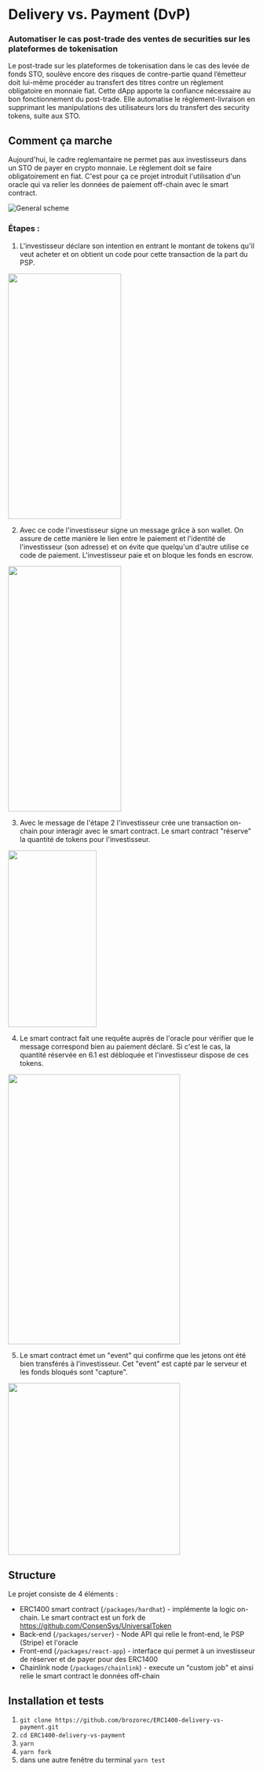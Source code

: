 # Delivery vs. Payment (DvP)

### Automatiser le cas post-trade des ventes de securities sur les plateformes de tokenisation

Le post-trade sur les plateformes de tokenisation dans le cas des levée de fonds STO,
soulève encore des risques de contre-partie quand l’émetteur doit lui-même procéder au transfert des titres contre un règlement obligatoire en monnaie fiat. 
Cette dApp apporte la confiance nécessaire au bon fonctionnement du post-trade.
Elle automatise le règlement-livraison en supprimant les manipulations des utilisateurs lors du transfert des security tokens, suite aux STO.

## Comment ça marche
Aujourd'hui, le cadre reglemantaire ne permet pas aux investisseurs dans un STO de payer en crypto monnaie. Le règlement doit se faire obligatoirement en fiat. C'est pour ça ce projet introduit l'utilisation d'un oracle qui va relier les données de paiement off-chain avec le smart contract.

![General scheme](https://github.com/brozorec/ERC1400-delivery-vs-payment/blob/main/images/general.png)

### Étapes :

1. L'investisseur déclare son intention en entrant le montant de tokens qu'il veut acheter et on obtient un code pour cette transaction de la part du PSP.
<img src="https://github.com/brozorec/ERC1400-delivery-vs-payment/blob/main/images/step1.png" height="500px" width="230px"/>

2. Avec ce code l'investisseur signe un message grâce à son wallet.
On assure de cette manière le lien entre le paiement et l'identité de l'investisseur (son adresse) et on évite que quelqu'un d'autre utilise ce code de paiement.
L'investisseur paie et on bloque les fonds en escrow.
<img src="https://github.com/brozorec/ERC1400-delivery-vs-payment/blob/main/images/step2.png" height="500px" width="230px"/>

3. Avec le message de l'étape 2 l'investisseur crée une transaction on-chain pour interagir avec le smart contract. 
Le smart contract "réserve" la quantité de tokens pour l'investisseur.
<img src="https://github.com/brozorec/ERC1400-delivery-vs-payment/blob/main/images/step3.png" height="360px" width="180px"/>

4. Le smart contract fait une requête auprès de l'oracle pour vérifier que le message correspond bien au paiement déclaré.
Si c'est le cas, la quantité réservée en 6.1 est débloquée et l'investisseur dispose de ces tokens.
<img src="https://github.com/brozorec/ERC1400-delivery-vs-payment/blob/main/images/step4.png" height="550px" width="350px"/>

5. Le smart contract émet un "event" qui confirme que les jetons ont été bien transférés à l'investisseur.
Cet "event" est capté par le serveur et les fonds bloqués sont "capture".
<img src="https://github.com/brozorec/ERC1400-delivery-vs-payment/blob/main/images/step5.png" height="350px" width="350px"/>

## Structure

Le projet consiste de 4 éléments :

- ERC1400 smart contract (`/packages/hardhat`) - implémente la logic on-chain. Le smart contract est un fork de https://github.com/ConsenSys/UniversalToken
- Back-end (`/packages/server`) - Node API qui relie le front-end, le PSP (Stripe) et l'oracle
- Front-end (`/packages/react-app`) - interface qui permet à un investisseur de réserver et de payer pour des ERC1400
- Chainlink node (`/packages/chainlink`) - execute un "custom job" et ainsi relie le smart contract le données off-chain

## Installation et tests

1. `git clone https://github.com/brozorec/ERC1400-delivery-vs-payment.git`
2. `cd ERC1400-delivery-vs-payment`
3. `yarn`
4. `yarn fork`
5. dans une autre fenêtre du terminal `yarn test`
